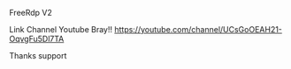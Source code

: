 FreeRdp V2




Link Channel Youtube Bray!!
https://youtube.com/channel/UCsGoOEAH21-OqvgFu5Dl7TA






Thanks support 
